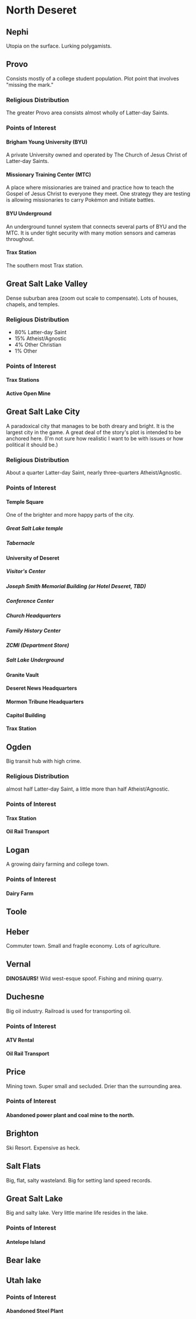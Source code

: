 # North Deseret

## Nephi
Utopia on the surface. Lurking polygamists.


## Provo
Consists mostly of a college student population.
Plot point that involves "missing the mark."

### Religious Distribution
The greater Provo area consists almost wholly of Latter-day Saints.

### Points of Interest

#### Brigham Young University (BYU)
A private University owned and operated by The Church of Jesus Christ of
Latter-day Saints.

#### Missionary Training Center (MTC)
A place where missionaries are trained and practice how to teach the Gospel of
Jesus Christ to everyone they meet. One strategy they are testing is allowing
missionaries to carry Pokémon and initiate battles.

#### BYU Underground
An underground tunnel system that connects several parts of BYU and the MTC.
It is under tight security with many motion sensors and cameras throughout.

#### Trax Station
The southern most Trax station.


## Great Salt Lake Valley
Dense suburban area (zoom out scale to compensate).
Lots of houses, chapels, and temples.

### Religious Distribution
- 80% Latter-day Saint
- 15% Atheist/Agnostic
- 4%  Other Christian
- 1%  Other

### Points of Interest

#### Trax Stations

#### Active Open Mine


## Great Salt Lake City
A paradoxical city that manages to be both dreary and bright.
It is the largest city in the game.
A great deal of the story's plot is intended to be anchored here.
(I'm not sure how realistic I want to be with issues or how political it should be.)

### Religious Distribution
About a quarter Latter-day Saint, nearly three-quarters Atheist/Agnostic.

### Points of Interest

#### Temple Square
One of the brighter and more happy parts of the city.

##### Great Salt Lake temple

##### Tabernacle

#### University of Deseret

##### Visitor's Center

##### Joseph Smith Memorial Building (or Hotel Deseret, TBD)

##### Conference Center

##### Church Headquarters

##### Family History Center

##### ZCMI (Department Store)

##### Salt Lake Underground

#### Granite Vault

#### Deseret News Headquarters

#### Mormon Tribune Headquarters

#### Capitol Building

#### Trax Station


## Ogden
Big transit hub with high crime.

### Religious Distribution
almost half Latter-day Saint, a little more than half Atheist/Agnostic.

### Points of Interest

#### Trax Station

#### Oil Rail Transport


## Logan
A growing dairy farming and college town.

### Points of Interest

#### Dairy Farm


## Toole


## Heber
Commuter town. Small and fragile economy. Lots of agriculture.

## Vernal
**DINOSAURS!** Wild west-esque spoof. Fishing and mining quarry.

## Duchesne
Big oil industry. Railroad is used for transporting oil.

### Points of Interest

#### ATV Rental

#### Oil Rail Transport


## Price
Mining town. Super small and secluded. Drier than the surrounding area.

### Points of Interest

#### Abandoned power plant and coal mine to the north.


## Brighton
Ski Resort. Expensive as heck.


## Salt Flats
Big, flat, salty wasteland. Big for setting land speed records.


## Great Salt Lake
Big and salty lake. Very little marine life resides in the lake.

### Points of Interest

#### Antelope Island


## Bear lake


## Utah lake

### Points of Interest

#### Abandoned Steel Plant
